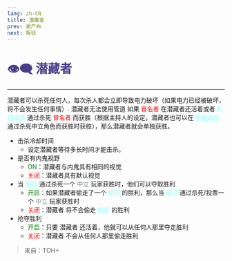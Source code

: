 ```yaml
---
lang: zh-CN
title: 潜藏者
prev: 裹尸布
next: 叛徒
---
```


# <font color="#483d8b">👁️‍🗨️ <b>潜藏者</b></font> <Badge text="Killing" type="tip" vertical="middle"/>

***

潜藏者可以杀死任何人，每次杀人都会立即导致电力破坏（如果电力已经被破坏，将不会发生任何事情）. 潜藏者无法使用管道 如果 <font color=red>冒名者</font> 在潜藏者还活着或者 <font color=#8cffff>机组成员</font> 通过杀死 <font color=red>冒名者</font> 而获胜（根据主持人的设定，潜藏者也可以在 <font color=#8cffff>机组成员</font> 通过杀死中立角色而获胜时获胜），那么潜藏者就会单独获胜。

- 击杀冷却时间
  - 设定潜藏者等待多长时间才能击杀。
- 是否有内鬼视野
  - <font color=green>ON</font>：潜藏者与内鬼具有相同的视觉
  - <font color=red>关闭</font>：潜藏者具有默认视觉
- 当 <font color=#8cffff>船员</font> 通过杀死一个 <font color=#7f8c8d>中立</font> 玩家获胜时，他们可以夺取胜利
  - <font color=green>开启</font>：如果潜藏者偷走了一个 <font color=#8cffff>船员</font> 的胜利，那么当 <font color=#8cffff>船员</font> 通过杀死/投票一个 <font color=#7f8c8d>中立</font> 玩家获胜时
  - <font color=red>关闭</font>：潜藏者 将不会偷走 <font color=#8cffff>船员</font> 的胜利
- 抢夺胜利
  - <font color=green>开启</font>：只要 潜藏者 还活着，他就可以从任何人那里夺走胜利
  - <font color=red>关闭</font>：潜藏者 不会从任何人那里偷走胜利

> 来自：TOH+
